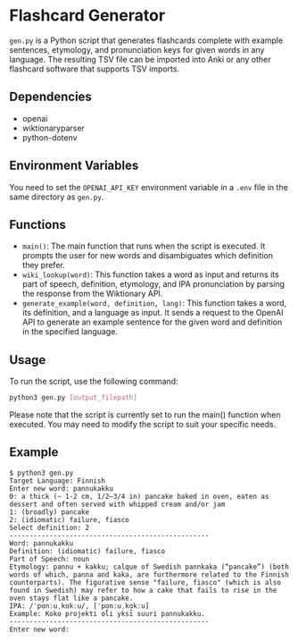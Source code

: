 # Flashcard Generator
`gen.py` is a Python script that generates flashcards complete with example sentences, etymology, and pronunciation keys for given words in any language. The resulting TSV file can be imported into Anki or any other flashcard software that supports TSV imports.

## Dependencies
- openai
- wiktionaryparser
- python-dotenv

## Environment Variables
You need to set the `OPENAI_API_KEY` environment variable in a `.env` file in the same directory as `gen.py`.

## Functions
- `main()`: The main function that runs when the script is executed. It prompts the user for new words and disambiguates which definition they prefer.
- `wiki_lookup(word)`: This function takes a word as input and returns its part of speech, definition, etymology, and IPA pronunciation by parsing the response from the Wiktionary API.
- `generate_example(word, definition, lang)`: This function takes a word, its definition, and a language as input. It sends a request to the OpenAI API to generate an example sentence for the given word and definition in the specified language.

## Usage
To run the script, use the following command:

```bash
python3 gen.py [output_filepath]
```

Please note that the script is currently set to run the main() function when executed. You may need to modify the script to suit your specific needs.

## Example
```
$ python3 gen.py
Target Language: Finnish
Enter new word: pannukakku
0: a thick (~ 1-2 cm, 1/2–3/4 in) pancake baked in oven, eaten as dessert and often served with whipped cream and/or jam
1: (broadly) pancake
2: (idiomatic) failure, fiasco
Select definition: 2
--------------------------------------------------
Word: pannukakku
Definition: (idiomatic) failure, fiasco
Part of Speech: noun
Etymology: pannu + kakku; calque of Swedish pannkaka (“pancake”) (both words of which, panna and kaka, are furthermore related to the Finnish counterparts). The figurative sense "failure, fiasco" (which is also found in Swedish) may refer to how a cake that fails to rise in the oven stays flat like a pancake.
IPA: /ˈpɑnːuˌkɑkːu/, [ˈpɑ̝nːuˌkɑ̝kːu]
Example: Koko projekti oli yksi suuri pannukakku.
--------------------------------------------------
Enter new word:
```